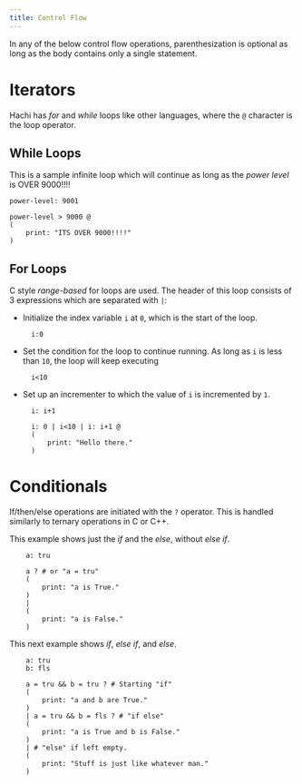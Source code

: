 ```yaml
---
title: Control Flow
---
```


In any of the below control flow operations, parenthesization is optional as long as the body contains only a single statement.

# Iterators
Hachi has *for* and *while* loops like other languages, where the `@` character is the loop operator.

## While Loops
This is a sample infinite loop which will continue as long as the *power level* is OVER 9000!!!!

    power-level: 9001

    power-level > 9000 @
    (
        print: "ITS OVER 9000!!!!"
    )

## For Loops
C style *range-based* for loops are used. The header of this loop consists of 3 expressions which are separated with `|`:
- Initialize the index variable `i` at `0`, which is the start of the loop.
    
        i:0
- Set the condition for the loop to continue running. As long as `i` is less than `10`, the loop will keep executing

        i<10

- Set up an incrementer to which the value of `i` is incremented by `1`.

        i: i+1

        i: 0 | i<10 | i: i+1 @
        (
            print: "Hello there."
        )

# Conditionals
If/then/else operations are initiated with the `?` operator. This is handled similarly to ternary operations in C or C++.

This example shows just the *if* and the *else*, without *else if*.

        a: tru

        a ? # or "a = tru"
        (
            print: "a is True."
        )
        |
        (
            print: "a is False."
        )

This next example shows *if*, *else if*, and *else*.

        a: tru
        b: fls

        a = tru && b = tru ? # Starting "if"
        (
            print: "a and b are True."
        )
        | a = tru && b = fls ? # "if else"
        (
            print: "a is True and b is False."
        )
        | # "else" if left empty.
        (
            print: "Stuff is just like whatever man."
        )
